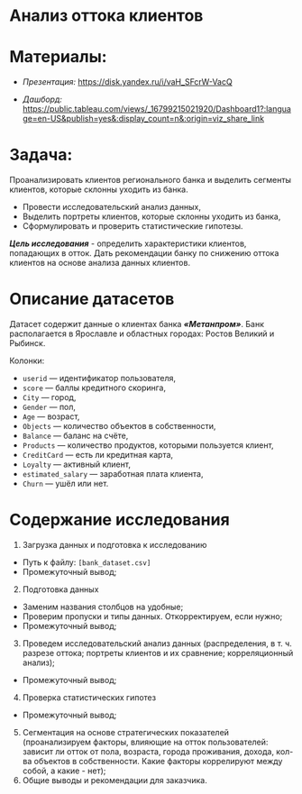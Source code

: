 # Анализ оттока клиентов

# Материалы:

* _Презентация:_ https://disk.yandex.ru/i/vaH_SFcrW-VacQ

* _Дашборд:_
https://public.tableau.com/views/_16799215021920/Dashboard1?:language=en-US&publish=yes&:display_count=n&:origin=viz_share_link

# Задача:

Проанализировать клиентов регионального банка и выделить сегменты клиентов, которые склонны уходить из банка.

- Провести исследовательский анализ данных,
- Выделить портреты клиентов, которые склонны уходить из банка,
- Сформулировать и проверить статистические гипотезы.

_**Цель исследования**_ - определить характеристики клиентов, попадающих в отток. Дать рекомендации банку по снижению оттока клиентов на основе анализа данных клиентов.

# Описание датасетов

Датасет содержит данные о клиентах банка _**«Метанпром»**_. Банк располагается в Ярославле и областных городах: Ростов Великий и Рыбинск.

Колонки:

- `userid` — идентификатор пользователя,
- `score` — баллы кредитного скоринга,
- `City` — город,
- `Gender` — пол,
- `Age` — возраст,
- `Objects` — количество объектов в собственности,
- `Balance` — баланс на счёте,
- `Products` — количество продуктов, которыми пользуется клиент,
- `CreditCard` — есть ли кредитная карта,
- `Loyalty` — активный клиент,
- `estimated_salary` — заработная плата клиента,
- `Churn` — ушёл или нет.


# Содержание исследования
1. Загрузка данных и подготовка к исследованию
- Путь к файлу: `[bank_dataset.csv]`
- Промежуточный вывод;
2. Подготовка данных 
- Заменим названия столбцов на удобные;
- Проверим пропуски и типы данных. Откорректируем, если нужно;
- Промежуточный вывод;
3. Проведем исследовательский анализ данных (распределения, в т. ч. разрезе оттока; портреты клиентов и их сравнение; корреляционный анализ);
- Промежуточный вывод;
4. Проверка статистических гипотез
- Промежуточный вывод;
5. Сегментация на основе стратегических показателей (проанализируем факторы, влияющие на отток пользователей: зависит ли отток от пола, возраста, города проживания, дохода, кол-ва объектов в собственности. Какие факторы коррелируют между собой, а какие - нет);
6. Общие выводы и рекомендации для заказчика.
